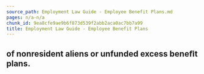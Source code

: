 ```yaml
---
source_path: Employment Law Guide - Employee Benefit Plans.md
pages: n/a-n/a
chunk_id: 9ea8cfe9ae9b6f873d539f2abb2aca0ac7bb7a99
title: Employment Law Guide - Employee Benefit Plans
---
```

## of nonresident aliens or unfunded excess beneﬁt plans.
